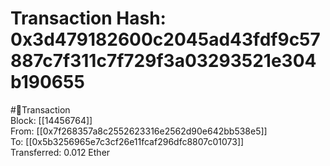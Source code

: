
Transaction Hash: 0x3d479182600c2045ad43fdf9c57887c7f311c7f729f3a03293521e304b190655
====================================================================================
  
#💸Transaction  
Block: [[14456764]]  
From: [[0x7f268357a8c2552623316e2562d90e642bb538e5]]  
To: [[0x5b3256965e7c3cf26e11fcaf296dfc8807c01073]]  
Transferred: 0.012 Ether
